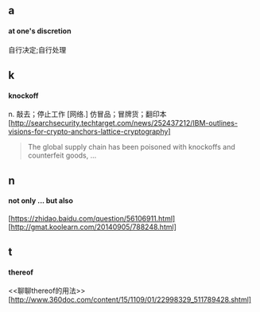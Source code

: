 
## a 

#### at one's discretion 
自行决定;自行处理


## k

#### knockoff
n. 敲去；停止工作
[网络.] 仿冒品；冒牌货；翻印本
[http://searchsecurity.techtarget.com/news/252437212/IBM-outlines-visions-for-crypto-anchors-lattice-cryptography]
> The global supply chain has been poisoned with knockoffs and counterfeit goods, ...


## n

#### not only ... but also
[https://zhidao.baidu.com/question/56106911.html]
[http://gmat.koolearn.com/20140905/788248.html]

## t 

#### thereof
<<聊聊thereof的用法>>
[http://www.360doc.com/content/15/1109/01/22998329_511789428.shtml]





